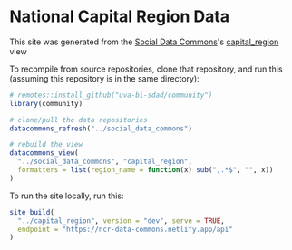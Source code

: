 # National Capital Region Data

This site was generated from the [Social Data Commons](https://github.com/uva-bi-sdad/social_data_commons)'s
[capital_region](https://github.com/uva-bi-sdad/social_data_commons/blob/main/views/capital_region/view.json) view


To recompile from source repositories, clone that repository, and run this (assuming this repository is in the same directory):

```R
# remotes::install_github("uva-bi-sdad/community")
library(community)

# clone/pull the data repositories
datacommons_refresh("../social_data_commons")

# rebuild the view
datacommons_view(
  "../social_data_commons", "capital_region",
  formatters = list(region_name = function(x) sub(",.*$", "", x))
)
```

To run the site locally, run this:

```R
site_build(
  "../capital_region", version = "dev", serve = TRUE,
  endpoint = "https://ncr-data-commons.netlify.app/api"
)
```
